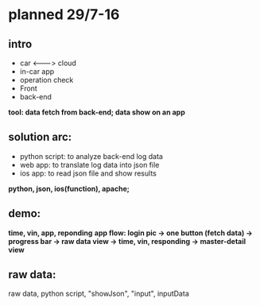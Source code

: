 # planned 29/7-16

## intro
+ car <---> cloud
+ in-car app
+ operation check
+ Front
+ back-end

__tool: data fetch from back-end; data show on an app__

## solution arc:
+ python script: to analyze back-end log data
+ web app: to translate log data into json file
+ ios app: to read json file and show results
	
__python, json, ios(function), apache;__

## demo:
__time, vin, app, reponding__
__app flow: login pic -> one button (fetch data) -> progress bar -> raw data view -> time, vin, responding -> master-detail view__
	
## raw data:
raw data, python script, "showJson", "input", inputData
